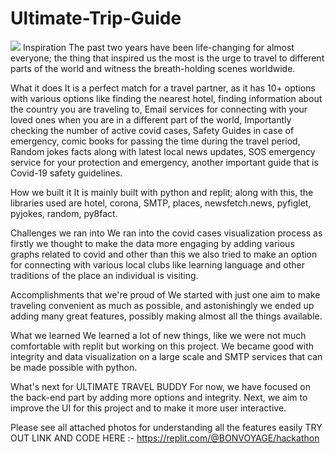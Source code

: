 # Ultimate-Trip-Guide
 ![](gallary.jpg) 
Inspiration
The past two years have been life-changing for almost everyone; the thing that inspired us the most is the urge to travel to different parts of the world and witness the breath-holding scenes worldwide.

What it does
It is a perfect match for a travel partner, as it has 10+ options with various options like finding the nearest hotel, finding information about the country you are traveling to, Email services for connecting with your loved ones when you are in a different part of the world, Importantly checking the number of active covid cases, Safety Guides in case of emergency, comic books for passing the time during the travel period, Random jokes facts along with latest local news updates, SOS emergency service for your protection and emergency, another important guide that is Covid-19 safety guidelines.

How we built it
It is mainly built with python and replit; along with this, the libraries used are hotel, corona, SMTP, places, newsfetch.news, pyfiglet, pyjokes, random, py8fact.

Challenges we ran into
We ran into the covid cases visualization process as firstly we thought to make the data more engaging by adding various graphs related to covid and other than this we also tried to make an option for connecting with various local clubs like learning language and other traditions of the place an individual is visiting.

Accomplishments that we're proud of
We started with just one aim to make traveling convenient as much as possible, and astonishingly we ended up adding many great features, possibly making almost all the things available.

What we learned
We learned a lot of new things, like we were not much comfortable with replit but working on this project. We became good with integrity and data visualization on a large scale and SMTP services that can be made possible with python.

What's next for ULTIMATE TRAVEL BUDDY
For now, we have focused on the back-end part by adding more options and integrity. Next, we aim to improve the UI for this project and to make it more user interactive.

Please see all attached photos for understanding all the features easily
TRY OUT LINK AND CODE HERE :- https://replit.com/@BONVOYAGE/hackathon
